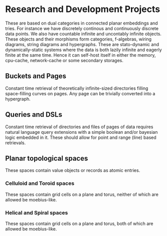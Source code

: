 # Research and Development Projects

These are based on dual categories in connected planar embeddings and tries. For instance we have discretely continous and continuously discrete data points. We also have countable infinite and uncontably infinite objects. These objects and their morphisms form categories, f-algebras, wiring diagrams, string diagrams and hypergraphs. These are stato-dynamic and dynamically-static systems where the data is both lazily infinite and eagerly finite at the same time. Hence it can self-host itself in either the memory, cpu-cache, network-cache or some secondary storages.

## Buckets and Pages

Constant time retrieval of theoretically infinite-sized directories filling space-filling curves on pages. Any page can be trivially converted into a hypergraph.

## Queries and DSLs

Constant time retrieval of directories and files of pages of data requires natural language query extensions with a simple boolean and/or bayesian logic embedded in it. These should allow for point and range (line) based retrievals.

## Planar topological spaces

These spaces contain value objects or records as atomic entries.

### Celluloid and Toroid spaces

These spaces contain grid cells on a plane and torus, neither of which are allowed be moebius-like.

### Helical and Spiral spaces

These spaces contain grid cells on a plane and torus, both of which are allowed be moebius-like.
